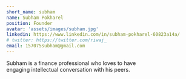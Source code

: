 ```yaml
---
short_name: subham
name: Subham Pokharel
position: Founder
avatar: 'assets/images/subham.jpg'
linkedin: https://www.linkedin.com/in/subham-pokharel-60823a14a/
# twitter: https://twitter.com/riwaj_
email: 157075subham@gmail.com
---
```

Subham is a finance professional who loves to have engaging intellectual conversation with his peers.